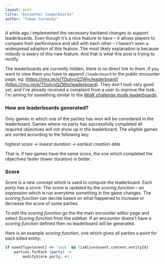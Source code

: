 ```yaml
---
layout: post
title: "Encounter leaderboards"
author: "Tomas Carnecky"
---
```


A while ago I implemented the necessary backend changes to support
leaderboards. Even though it's a nice feature to have – it allows players to
compare their performance and skill with each other – I haven't seen a
widespread adoption of this feature. The most likely explanation is because
nobody is awary of this new feature. And that is what this post is trying to
rectify.

The leaderboards are currently hidden, there is no direct link to them. If you
want to view them you have to append `/leaderboard` to the public encounter
page, eg:
[https://rmx.im/e/TOuhroQZWm/leaderboard](https://rmx.im/e/TOuhroQZWm/leaderboard).
They don't look very good yet, and I've already received a complaint from
a user to improve the look. I'm aiming for something similar to the [WoW
challenge mode
leaderboards](http://eu.battle.net/wow/en/challenge/dungeon/skyreach).


### How are leaderboards generated?

Only games in which one of the parties has won will be considered in the
leaderboard. Games where no party has successfully completed all required
objectives will not show up in the leaderboard. The eligible games are sorted
according to the following key:

*highest score -> lowest duration -> earliest creation date*

That is, if two games have the same score, the one which completed the
objectives faster (lower duration) is better.

### Score

Score is a new concept which is used to compute the leaderboard. Each *party*
has a score. The score is updated by the *scoring function* – an *expression*
which is run everytime something in the game changes. The *scoring function*
can decide based on what happened to increase or decrease the score of some
parties.

To edit the *scoring function* go the the main encounter editor page and
select *Scoring function* from the sidebar. If an encounter doens't have a
*scoring function* defined then no leaderboard will be generated.

Here is an example *scoring function*, one which gives all parties a point for
each killed entity:

```coffeescript
if eventType(event) == 'soul' && !isAlive(event.content.entityId)
    parties.forEach (party) ->
        modifyScore party, +1
```


